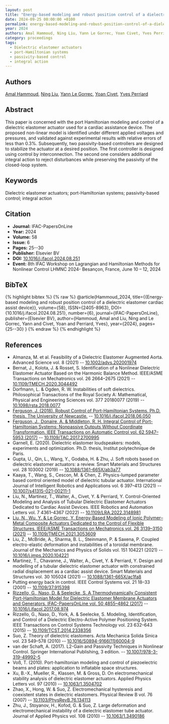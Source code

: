```yaml
---
layout: post
title: "Energy-based modeling and robust position control of a dielectric elastomer cardiac assist device"
date: 2024-09-25 00:00:00 +0100
permalink: energy-based-modeling-and-robust-position-control-of-a-dielectric-elastomer-cardiac-assist-device
year: 2024
authors: Amal Hammoud, Ning Liu, Yann Le Gorrec, Yoan Civet, Yves Perriard
category: proceedings
tags:
  - Dielectric elastomer actuators
  - port-Hamiltonian systems
  - passivity-based control
  - integral action
---
```

 
## Authors
[Amal Hammoud](authors/amal-hammoud), [Ning Liu](authors/ning-liu), [Yann Le Gorrec](authors/yann-le-gorrec), [Yoan Civet](authors/yoan-civet), [Yves Perriard](authors/yves-perriard)
 
## Abstract
This paper is concerned with the port Hamiltonian modeling and control of a dielectric elastomer actuator used for a cardiac assistance device. The proposed non-linear model is identified under different applied voltages and pressures, and validated against experimental results with relative errors of less than 0.3%. Subsequently, two passivity-based controllers are designed to stabilize the actuator at a desired position. The first controller is designed using control by interconnection. The second one considers additional integral action to reject disturbances while preserving the passivity of the closed-loop system.
 
## Keywords
Dielectric elastomer actuators; port-Hamiltonian systems; passivity-based control; integral action
 
## Citation
- **Journal:** IFAC-PapersOnLine
- **Year:** 2024
- **Volume:** 58
- **Issue:** 6
- **Pages:** 25--30
- **Publisher:** Elsevier BV
- **DOI:** [10.1016/j.ifacol.2024.08.251](https://doi.org/10.1016/j.ifacol.2024.08.251)
- **Event:** 8th IFAC Workshop on Lagrangian and Hamiltonian Methods for Nonlinear Control LHMNC 2024- Besançon, France, June 10 – 12, 2024
 
## BibTeX
{% highlight bibtex %}
{% raw %}
@article{Hammoud_2024,
  title={{Energy-based modeling and robust position control of a dielectric elastomer cardiac assist device}},
  volume={58},
  ISSN={2405-8963},
  DOI={10.1016/j.ifacol.2024.08.251},
  number={6},
  journal={IFAC-PapersOnLine},
  publisher={Elsevier BV},
  author={Hammoud, Amal and Liu, Ning and Le Gorrec, Yann and Civet, Yoan and Perriard, Yves},
  year={2024},
  pages={25--30}
}
{% endraw %}
{% endhighlight %}
 
## References
- Almanza, M. et al. Feasibility of a Dielectric Elastomer Augmented Aorta. Advanced Science vol. 8 (2021) -- [10.1002/advs.202001974](https://doi.org/10.1002/advs.202001974)
- Bernat, J., Kolota, J. & Rosset, S. Identification of a Nonlinear Dielectric Elastomer Actuator Based on the Harmonic Balance Method. IEEE/ASME Transactions on Mechatronics vol. 26 2664–2675 (2021) -- [10.1109/TMECH.2020.3044492](https://doi.org/10.1109/TMECH.2020.3044492)
- Dorfmann, L. & Ogden, R. W. Instabilities of soft dielectrics. Philosophical Transactions of the Royal Society A: Mathematical, Physical and Engineering Sciences vol. 377 20180077 (2019) -- [10.1098/rsta.2018.0077](https://doi.org/10.1098/rsta.2018.0077)
- [Ferguson, J. (2018). Robust Control of Port-Hamiltonian Systems. Ph.D. thesis, The University of Newcastle.](robust-integral-action-of-port-hamiltonian-systems) -- [10.1016/j.ifacol.2018.06.050](https://doi.org/10.1016/j.ifacol.2018.06.050)
- [Ferguson, J., Donaire, A. & Middleton, R. H. Integral Control of Port-Hamiltonian Systems: Nonpassive Outputs Without Coordinate Transformation. IEEE Transactions on Automatic Control vol. 62 5947–5953 (2017)](integral-control-of-port-hamiltonian-systems-nonpassive-outputs-without-coordinate-transformation) -- [10.1109/TAC.2017.2700995](https://doi.org/10.1109/TAC.2017.2700995)
- Garnell, E. (2020). Dielectric elastomer loudspeakers: models, experiments and optimization. Ph.D. thesis, Institut polytechnique de Paris.
- Gupta, U., Qin, L., Wang, Y., Godaba, H. & Zhu, J. Soft robots based on dielectric elastomer actuators: a review. Smart Materials and Structures vol. 28 103002 (2019) -- [10.1088/1361-665X/ab3a77](https://doi.org/10.1088/1361-665X/ab3a77)
- Kaaya, T., Wang, S., Cescon, M. & Chen, Z. Physics-lumped parameter based control oriented model of dielectric tubular actuator. International Journal of Intelligent Robotics and Applications vol. 6 397–413 (2021) -- [10.1007/s41315-021-00211-1](https://doi.org/10.1007/s41315-021-00211-1)
- Liu, N., Martinez, T., Walter, A., Civet, Y. & Perriard, Y. Control-Oriented Modeling and Analysis of Tubular Dielectric Elastomer Actuators Dedicated to Cardiac Assist Devices. IEEE Robotics and Automation Letters vol. 7 4361–4367 (2022) -- [10.1109/LRA.2022.3148981](https://doi.org/10.1109/LRA.2022.3148981)
- [Liu, N., Wu, Y. & Le Gorrec, Y. Energy-Based Modeling of Ionic Polymer–Metal Composite Actuators Dedicated to the Control of Flexible Structures. IEEE/ASME Transactions on Mechatronics vol. 26 3139–3150 (2021)](energy-based-modeling-of-ionic-polymer-metal-composite-actuators-dedicated-to-the-control-of-flexible-structures) -- [10.1109/TMECH.2021.3053609](https://doi.org/10.1109/TMECH.2021.3053609)
- Liu, Z., McBride, A., Sharma, B. L., Steinmann, P. & Saxena, P. Coupled electro-elastic deformation and instabilities of a toroidal membrane. Journal of the Mechanics and Physics of Solids vol. 151 104221 (2021) -- [10.1016/j.jmps.2020.104221](https://doi.org/10.1016/j.jmps.2020.104221)
- Martinez, T., Chavanne, J., Walter, A., Civet, Y. & Perriard, Y. Design and modelling of a tubular dielectric elastomer actuator with constrained radial displacement as a cardiac assist device. Smart Materials and Structures vol. 30 105024 (2021) -- [10.1088/1361-665X/ac1fa8](https://doi.org/10.1088/1361-665X/ac1fa8)
- Putting energy back in control. IEEE Control Systems vol. 21 18–33 (2001) -- [10.1109/37.915398](https://doi.org/10.1109/37.915398)
- [Rizzello, G., Naso, D. & Seelecke, S. A Thermodynamically Consistent Port-Hamiltonian Model for Dielectric Elastomer Membrane Actuators and Generators. IFAC-PapersOnLine vol. 50 4855–4862 (2017)](a-thermodynamically-consistent-port-hamiltonian-model-for-dielectric-elastomer-membrane-actuators-and-generators) -- [10.1016/j.ifacol.2017.08.974](https://doi.org/10.1016/j.ifacol.2017.08.974)
- Rizzello, G., Naso, D., York, A. & Seelecke, S. Modeling, Identification, and Control of a Dielectric Electro-Active Polymer Positioning System. IEEE Transactions on Control Systems Technology vol. 23 632–643 (2015) -- [10.1109/TCST.2014.2338356](https://doi.org/10.1109/TCST.2014.2338356)
- Suo, Z. Theory of dielectric elastomers. Acta Mechanica Solida Sinica vol. 23 549–578 (2010) -- [10.1016/S0894-9166(11)60004-9](https://doi.org/10.1016/S0894-9166(11)60004-9)
- van der Schaft, A. (2017). L2-Gain and Passivity Techniques in Nonlinear Control. Springer International Publishing, 3 edition. -- [10.1007/978-3-319-49992-5](https://doi.org/10.1007/978-3-319-49992-5)
- Voß, T. (2010). Port-hamiltonian modeling and control of piezoelectric beams and plates: application to inflatable space structures.
- Xu, B.-X., Mueller, R., Klassen, M. & Gross, D. On electromechanical stability analysis of dielectric elastomer actuators. Applied Physics Letters vol. 97 (2010) -- [10.1063/1.3504702](https://doi.org/10.1063/1.3504702)
- Zhao, X., Hong, W. & Suo, Z. Electromechanical hysteresis and coexistent states in dielectric elastomers. Physical Review B vol. 76 (2007) -- [10.1103/PhysRevB.76.134113](https://doi.org/10.1103/PhysRevB.76.134113)
- Zhu, J., Stoyanov, H., Kofod, G. & Suo, Z. Large deformation and electromechanical instability of a dielectric elastomer tube actuator. Journal of Applied Physics vol. 108 (2010) -- [10.1063/1.3490186](https://doi.org/10.1063/1.3490186)

